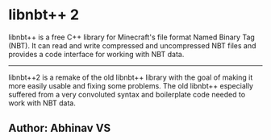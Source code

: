# libnbt++ 2

libnbt++ is a free C++ library for Minecraft's file format Named Binary Tag
(NBT). It can read and write compressed and uncompressed NBT files and
provides a code interface for working with NBT data.

----------

libnbt++2 is a remake of the old libnbt++ library with the goal of making it
more easily usable and fixing some problems. The old libnbt++ especially
suffered from a very convoluted syntax and boilerplate code needed to work
with NBT data.

## Author: Abhinav VS